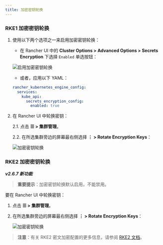 ```yaml
---
title: 加密密钥轮换
---
```


### RKE1 加密密钥轮换

1. 使用以下两个选项之一来启用加密密钥轮换：

   - 在 Rancher UI 中的 **Cluster Options > Advanced Options > Secrets Encryption** 下选择 `Enabled` 单选按钮：

   ![启用加密密钥轮换](/img/rke1-enable-secrets-encryption.png)

   - 或者，应用以下 YAML：

   ```yaml
   rancher_kubernetes_engine_config:
     services:
       kube_api:
         secrets_encryption_config:
           enabled: true
   ```

2. 在 Rancher UI 中轮换密钥：

   2.1. 点击 **☰ > 集群管理**。

   2.2. 在所选集群旁边的屏幕最右侧选择 **⋮ > Rotate Encryption Keys**：

   ![加密密钥轮换](/img/rke1-encryption-key.png)



### RKE2 加密密钥轮换

_**v2.6.7 新功能**_

> **重要提示**：加密密钥轮换默认启用，不能禁用。

要在 Rancher UI 中轮换密钥：

1. 点击 **☰ > 集群管理**。

1. 在所选集群旁边的屏幕最右侧选择 **⋮ > Rotate Encryption Keys**：

   ![加密密钥轮换](/img/rke2-encryption-key.png)


> **注意**：有关 RKE2 密文加密配置的更多信息，请参阅 [RKE2 文档](https://docs.rke2.io/security/secrets_encryption)。